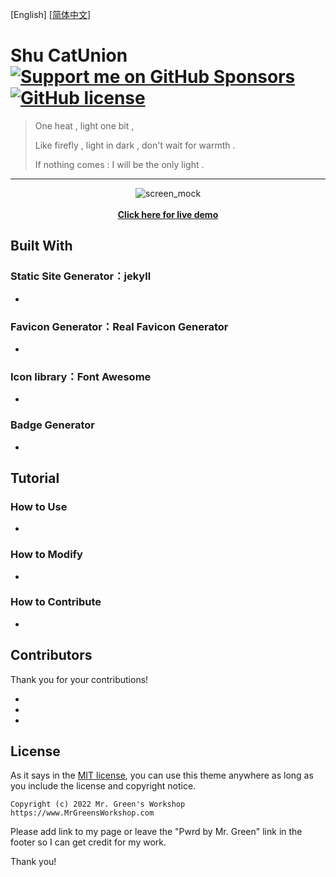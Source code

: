 [English] [[简体中文](https://github.com/lkxnif/shu-maomeng?tab=readme-ov-file#readme)]

# Shu CatUnion  [<img src="https://shields.io/badge/Github%20Sponsors-Support%20us-blue?logo=GitHub+Sponsors" alt="Support me on GitHub Sponsors" data-no-image-viewer>](https://github.com/sponsors/ "Support me on GitHub Sponsors") [<img src="https://img.shields.io/github/license/MrGreensWorkshop/MrGreen-JekyllTheme" alt="GitHub license" data-no-image-viewer>](https://github.com/lkxnif/shu-maomeng/blob/main/LICENSE.txt)


> One heat , light one bit , 
>
> Like firefly , light in dark , don't wait for warmth . 
>
> If nothing comes : I will be the only light .

---

<!-- readme -->

<div align="center">
  <img src="https://jekyll-theme-mrgreen-demo.mrgreensworkshop.com/assets/img/posts/mock1.jpg" max-height="500" alt="screen_mock">
  <br><br>
  <a href="https://lkxnif.github.io/shu-maomeng/" style="font-weight: bold;" >Click here for live demo</a>
</div>


## Built With

### Static Site Generator：jekyll

* 

### Favicon Generator：Real Favicon Generator

* 

### Icon Iibrary：Font Awesome

* 

###  Badge Generator

* 

## Tutorial

### How to Use

* 

### How to Modify

* 

### How to Contribute

* 

## Contributors

Thank you for your contributions!

* 
* 
* 

## License

As it says in the [MIT license](https://github.com/MrGreensWorkshop/MrGreen-JekyllTheme/blob/main/LICENSE.txt), you can use this theme anywhere as long as you include the license and copyright notice.

`Copyright (c) 2022 Mr. Green's Workshop https://www.MrGreensWorkshop.com`

Please add link to my page or leave the "Pwrd by Mr. Green" link in the footer so I can get credit for my work.

Thank you!